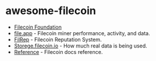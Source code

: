 # awesome-filecoin

- [Filecoin Foundation](https://fil.org/)
- [file.app](https://file.app/) - Filecoin miner performance, activity, and data.
- [FilRep](https://filrep.io/) - Filecoin Reputation System.
- [Storege.filecoin.io](https://storage.filecoin.io/) - How much real data is being used.
- [Reference](https://docs.filecoin.io/reference/) - Filecoin docs reference.
